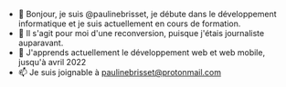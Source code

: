 - 👋 Bonjour, je suis @paulinebrisset, je débute dans le développement informatique et je suis actuellement en cours de formation.
- 👀 Il s'agit pour moi d'une reconversion, puisque j'étais journaliste auparavant.
- 🌱 J'apprends actuellement le développement web et web mobile, jusqu'à avril 2022
- 📫 Je suis joignable à paulinebrisset@protonmail.com

<!---
paulinebrisset/paulinebrisset is a ✨ special ✨ repository because its `README.md` (this file) appears on your GitHub profile.
You can click the Preview link to take a look at your changes.
--->
